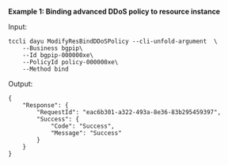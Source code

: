 **Example 1: Binding advanced DDoS policy to resource instance**



Input: 

```
tccli dayu ModifyResBindDDoSPolicy --cli-unfold-argument  \
    --Business bgpip\
    --Id bgpip-000000xe\
    --PolicyId policy-000000xe\
    --Method bind
```

Output: 
```
{
    "Response": {
        "RequestId": "eac6b301-a322-493a-8e36-83b295459397",
        "Success": {
            "Code": "Success",
            "Message": "Success"
        }
    }
}
```

